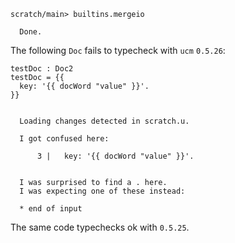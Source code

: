 ``` ucm
scratch/main> builtins.mergeio

  Done.

```
The following `Doc` fails to typecheck with `ucm` `0.5.26`:

``` unison
testDoc : Doc2
testDoc = {{
  key: '{{ docWord "value" }}'.
}}
```

``` ucm

  Loading changes detected in scratch.u.

  I got confused here:
  
      3 |   key: '{{ docWord "value" }}'.
  
  
  I was surprised to find a . here.
  I was expecting one of these instead:
  
  * end of input

```
The same code typechecks ok with `0.5.25`.

